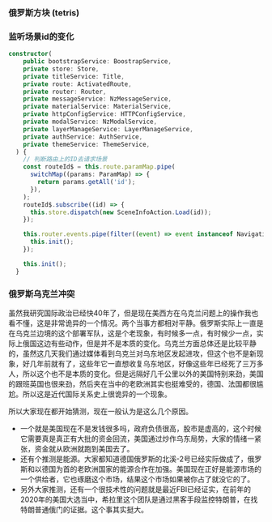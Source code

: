 ### 俄罗斯方块 (tetris)





### 监听场景id的变化

```ts
constructor(
    public bootstrapService: BoostrapService,
    private store: Store,
    private titleService: Title,
    private route: ActivatedRoute,
    private router: Router,
    private messageService: NzMessageService,
    private materialService: MaterialService,
    private httpConfigService: HTTPConfigService,
    private modalService: NzModalService,
    private layerManageService: LayerManageService,
    private authService: AuthService,
    private themeService: ThemeService,
  ) {
    // 判断路由上的ID去请求场景
    const routeId$ = this.route.paramMap.pipe(
      switchMap((params: ParamMap) => {
        return params.getAll('id');
      }),
    );
    routeId$.subscribe((id) => {
      this.store.dispatch(new SceneInfoAction.Load(id));
    });

    this.router.events.pipe(filter((event) => event instanceof NavigationStart)).subscribe(() => {
      this.init();
    });

    this.init();
  }
```

### 

### 俄罗斯乌克兰冲突

虽然我研究国际政治已经快40年了，但是现在美西方在乌克兰问题上的操作我也看不懂，这是非常诡异的一个情况。两个当事方都相对平静。俄罗斯实际上一直是在乌克兰边境的这个部署军队，这是个老现象，有时候多一点，有时候少一点，实际上俄国这边有些动作，但是并不是本质的变化。乌克兰方面总体还是比较平静的，虽然这几天我们通过媒体看到乌克兰对乌东地区发起进攻，但这个也不是新现象，好几年前就有了，这些年它一直想收复乌东地区，好像这些年已经死了三万多人，所以这个也不是本质的变化。但是远隔好几千公里以外的美国特别来劲，美国的跟班英国也很来劲，然后夹在当中的老欧洲其实也挺难受的，德国、法国都很尴尬。所以这是近代国际关系史上很诡异的一个现象。

所以大家现在都开始猜测，现在一般认为是这么几个原因。

- 一个就是美国现在不是发钱很多吗，政府负债很高，股市是虚高的，这个时候它需要真是真正有大批的资金回流，美国通过炒作乌东局势，大家的情绪一紧张，资金就从欧洲就跑到美国去了。
- 还有个推测是能源。大家都知道德国俄罗斯的北溪-2号已经实际做成了，俄罗斯和以德国为首的老欧洲国家的能源合作在加强。美国现在正好是能源市场的一个供给者，它也琢磨这个市场，结果这个市场如果被你占了就没它的了。
- 另外大家推测，还有一个很技术性的问题就是最近FBI已经证实，在前年的2020年的美国大选当中，希拉里这个团队是通过黑客手段监控特朗普，在找特朗普通俄门的证据。这个事其实挺大。